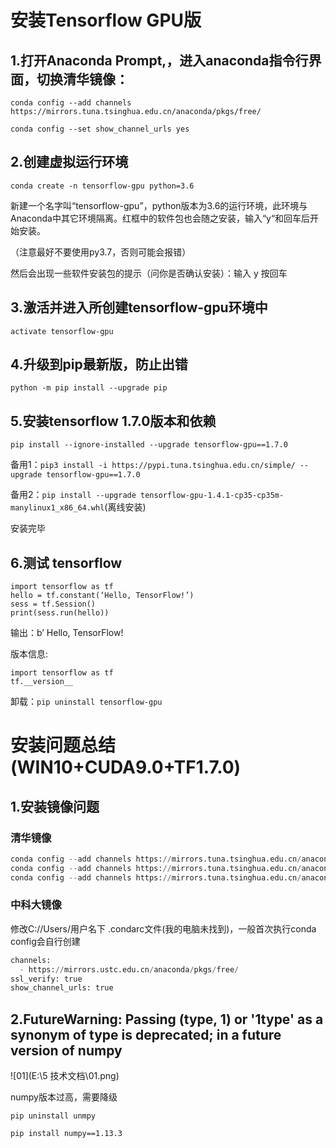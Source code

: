#         安装Tensorflow GPU版

##  1.打开Anaconda Prompt,，进入anaconda指令行界面，切换清华镜像：

`conda config --add channels https://mirrors.tuna.tsinghua.edu.cn/anaconda/pkgs/free/`

`conda config --set show_channel_urls yes`

##  2.创建虚拟运行环境

`conda create -n tensorflow-gpu python=3.6`

新建一个名字叫“tensorflow-gpu”，python版本为3.6的运行环境，此环境与Anaconda中其它环境隔离。红框中的软件包也会随之安装，输入“y“和回车后开始安装。

（注意最好不要使用py3.7，否则可能会报错）

然后会出现一些软件安装包的提示（问你是否确认安装）：输入 y 按回车

##  3.激活并进入所创建tensorflow-gpu环境中

`activate tensorflow-gpu`

##  4.升级到pip最新版，防止出错

`python -m pip install --upgrade pip`

## 5.安装tensorflow 1.7.0版本和依赖

`pip install --ignore-installed --upgrade tensorflow-gpu==1.7.0`

备用1：`pip3 install -i https://pypi.tuna.tsinghua.edu.cn/simple/ --upgrade tensorflow-gpu==1.7.0 `

备用2：`pip install --upgrade tensorflow-gpu-1.4.1-cp35-cp35m-manylinux1_x86_64.whl`(离线安装)

安装完毕

## 6.测试 tensorflow

```
import tensorflow as tf
hello = tf.constant(‘Hello, TensorFlow!’)
sess = tf.Session()
print(sess.run(hello))
```

输出：b’ Hello, TensorFlow!

版本信息:

```
import tensorflow as tf
tf.__version__
```

卸载：`pip uninstall tensorflow-gpu`



# 安装问题总结(WIN10+CUDA9.0+TF1.7.0)

## 1.安装镜像问题

### 清华镜像

```python
conda config --add channels https://mirrors.tuna.tsinghua.edu.cn/anaconda/cloud/msys2/
conda config --add channels https://mirrors.tuna.tsinghua.edu.cn/anaconda/cloud/conda-forge/
conda config --add channels https://mirrors.tuna.tsinghua.edu.cn/anaconda/pkgs/free/conda config --set show_channel_urls yes
```

###  中科大镜像

修改C://Users/用户名下 .condarc文件(我的电脑未找到)，一般首次执行conda config会自行创建

```python
channels:
  - https://mirrors.ustc.edu.cn/anaconda/pkgs/free/
ssl_verify: true
show_channel_urls: true
```

## 2.FutureWarning: Passing (type, 1) or '1type' as a synonym of type is deprecated; in a future version of numpy

![01](E:\5 技术文档\01.png)

numpy版本过高，需要降级

`pip uninstall unmpy`

`pip install numpy==1.13.3`





